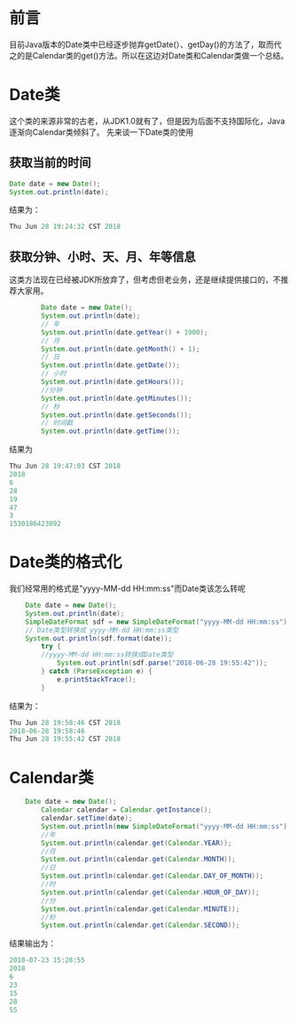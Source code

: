 # 前言
目前Java版本的Date类中已经逐步抛弃getDate(）、getDay()的方法了，取而代之的是Calendar类的get()方法。所以在这边对Date类和Calendar类做一个总结。
# Date类
这个类的来源非常的古老，从JDK1.0就有了，但是因为后面不支持国际化，Java逐渐向Calendar类倾斜了。
先来谈一下Date类的使用
## 获取当前的时间
```java
Date date = new Date();
System.out.println(date);
```
结果为：
```java
Thu Jun 28 19:24:32 CST 2018
```
## 获取分钟、小时、天、月、年等信息
这类方法现在已经被JDK所放弃了，但考虑但老业务，还是继续提供接口的，不推荐大家用。
```java
		Date date = new Date();
        System.out.println(date);
        // 年
        System.out.println(date.getYear() + 1900);
        // 月
        System.out.println(date.getMonth() + 1);
        // 日
        System.out.println(date.getDate());
        // 小时
        System.out.println(date.getHours());
        //分钟
        System.out.println(date.getMinutes());
        // 秒
        System.out.println(date.getSeconds());
        // 时间戳
        System.out.println(date.getTime());
```
结果为
```java
Thu Jun 28 19:47:03 CST 2018
2018
6
28
19
47
3
1530186423092
```
# Date类的格式化
我们经常用的格式是"yyyy-MM-dd HH:mm:ss"而Date类该怎么转呢
```java
	Date date = new Date();
	System.out.println(date);
	SimpleDateFormat sdf = new SimpleDateFormat("yyyy-MM-dd HH:mm:ss");
	// Date类型转换成 yyyy-MM-dd HH:mm:ss类型
	System.out.println(sdf.format(date));
        try {
		//yyyy-MM-dd HH:mm:ss转换成Date类型
            System.out.println(sdf.parse("2018-06-28 19:55:42"));
        } catch (ParseException e) {
            e.printStackTrace();
        }
```
结果为：
```java
Thu Jun 28 19:58:46 CST 2018
2018-06-28 19:58:46
Thu Jun 28 19:55:42 CST 2018
```
 
# Calendar类
```java
	Date date = new Date();
        Calendar calendar = Calendar.getInstance();
        calendar.setTime(date);
        System.out.println(new SimpleDateFormat("yyyy-MM-dd HH:mm:ss").format(date));
        //年
        System.out.println(calendar.get(Calendar.YEAR));
        //月
        System.out.println(calendar.get(Calendar.MONTH));
        //日
        System.out.println(calendar.get(Calendar.DAY_OF_MONTH));
        //时
        System.out.println(calendar.get(Calendar.HOUR_OF_DAY));
        //分
        System.out.println(calendar.get(Calendar.MINUTE));
        //秒
        System.out.println(calendar.get(Calendar.SECOND));
```

结果输出为：
```java
2018-07-23 15:28:55
2018
6
23
15
28
55
```